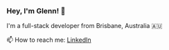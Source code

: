 ### Hey, I'm Glenn! 👋

I'm a full-stack developer from Brisbane, Australia 🇦🇺

📫 How to reach me: [LinkedIn](https://www.linkedin.com/in/glenn-francis/)

<!--
- 🔭 I’m currently working on ...
- 🌱 I’m currently learning ...
- 👯 I’m looking to collaborate on ...
- 🤔 I’m looking for help with ...
- 💬 Ask me about ...
- 📫 How to reach me: ...
- 😄 Pronouns: ...
- ⚡ Fun fact: ...
-->
